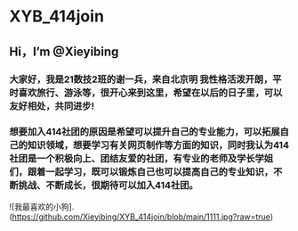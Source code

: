 # XYB_414join
## Hi，I’m @Xieyibing
### 大家好，我是21数技2班的谢一兵，来自北京明 我性格活泼开朗，平时喜欢旅行、游泳等，很开心来到这里，希望在以后的日子里，可以友好相处，共同进步!
### 想要加入414社团的原因是希望可以提升自己的专业能力，可以拓展自己的知识领域，想要学习有关网页制作等方面的知识，同时我认为414社团是一个积极向上、团结友爱的社团，有专业的老师及学长学姐们，跟着一起学习，既可以锻炼自己也可以提高自己的专业知识，不断挑战、不断成长，很期待可以加入414社团。
![我最喜欢的小狗].(https://github.com/Xieyibing/XYB_414join/blob/main/1111.jpg?raw=true)
